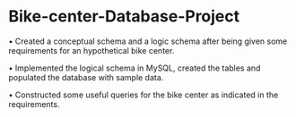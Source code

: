 # Bike-center-Database-Project
• Created a conceptual schema and a logic schema after being given some requirements for an hypothetical bike center.

• Implemented the logical schema in MySQL, created the tables and populated the database with sample data.

• Constructed some useful queries for the bike center as indicated in the requirements.
